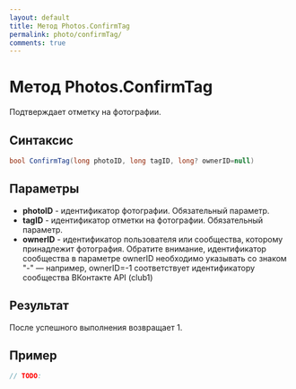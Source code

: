 ```yaml
---
layout: default
title: Метод Photos.ConfirmTag
permalink: photo/confirmTag/
comments: true
---
```

# Метод Photos.ConfirmTag
Подтверждает отметку на фотографии.

## Синтаксис
```csharp
bool ConfirmTag(long photoID, long tagID, long? ownerID=null)
```

## Параметры
+ **photoID** - идентификатор фотографии. Oбязательный параметр.
+ **tagID** - идентификатор отметки на фотографии. Oбязательный параметр.
+ **ownerID** - идентификатор пользователя или сообщества, которому принадлежит фотография. Обратите внимание, идентификатор сообщества в параметре ownerID необходимо указывать со знаком "-" — например, ownerID=-1 соответствует идентификатору сообщества ВКонтакте API (club1)

## Результат
После успешного выполнения возвращает 1.

## Пример
```csharp
// TODO:
```
